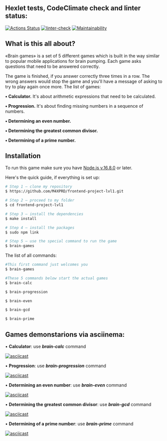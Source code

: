 ## Hexlet tests, CodeClimate check and linter status:
[![Actions Status](https://github.com/M4XPRD/frontend-project-lvl1/workflows/hexlet-check/badge.svg)](https://github.com/M4XPRD/frontend-project-lvl1/actions)
[![linter-check](https://github.com/M4XPRD/frontend-project-lvl1/actions/workflows/linter-check.yml/badge.svg)](https://github.com/M4XPRD/frontend-project-lvl1/actions/workflows/linter-check.yml)
[![Maintainability](https://api.codeclimate.com/v1/badges/021cbf28f84e6d29945d/maintainability)](https://codeclimate.com/github/M4XPRD/frontend-project-lvl1/maintainability)

## What is this all about?

«Brain games» is a set of 5 different games which is built in the way similar to popular mobile applications for brain pumping. Each game asks questions that need to be answered correctly. 

The game is finished, if you answer correctly three times in a row. The wrong answers would stop the game and you'll have a message of asking to try to play again once more. The list of games:


**• Calculator.** It's about arithmetic expressions that need to be calculated.

**• Progression.** It's about finding missing numbers in a sequence of numbers.

**• Determining an even number.**

**• Determining the greatest common divisor.**

**• Determining of a prime number.**

## Installation

To run this game make sure you have [Node.js v.16.8.0](https://nodejs.org/en/) or later.

Here's the quick guide, if everything is set up:

```sh
# Step 1 — clone my repository
$ https://github.com/M4XPRD/frontend-project-lvl1.git

# Step 2 — proceed to my folder
$ cd frontend-project-lvl1

# Step 3 — install the dependencies
$ make install

# Step 4 — install the packages
$ sudo npm link

# Step 5 — use the special command to run the game
$ brain-games
```

The list of all commands:

```sh
#This first command just welcomes you
$ brain-games

#These 5 commands below start the actual games
$ brain-calc

$ brain-progression

$ brain-even

$ brain-gcd

$ brain-prime

```
## Games demonstarions via asciinema:

• **Calculator**: use ***brain-calc*** command 

[![asciicast](https://asciinema.org/a/445228.svg)](https://asciinema.org/a/445228)

• **Progression**: use ***brain-progression*** command

[![asciicast](https://asciinema.org/a/446259.svg)](https://asciinema.org/a/446259)

• **Determining an even number**: use ***brain-even*** command

[![asciicast](https://asciinema.org/a/444554.svg)](https://asciinema.org/a/444554)

• **Determining the greatest common divisor**: use ***brain-gcd*** command

[![asciicast](https://asciinema.org/a/445356.svg)](https://asciinema.org/a/445356)

• **Determining of a prime number**: use ***brain-prime*** command

[![asciicast](https://asciinema.org/a/446284.svg)](https://asciinema.org/a/446284)
